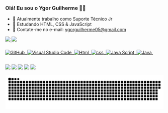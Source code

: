 ### Olá! Eu sou o Ygor Guilherme 👋😊

- 🔭 Atualmente trabalho como Suporte Técnico Jr
- 🌱 Estudando HTML, CSS & JavaScript
- 📩 Contate-me no e-mail: ygorguilherme05@gmail.com

<div>
  <a href="https://github.com/ygoorgaspar">
  <img height="180em" src="https://github-readme-stats.vercel.app/api?username=ygoorgaspar&show_icons=true&theme=dark&include_all_commits=true&count_private=true"/>
  <img height="180em" src="https://github-readme-stats.vercel.app/api/top-langs/?username=ygoorgaspar&layout=compact&langs_count=7&theme=dark"/>
</div>

  ###
![GitHub](https://img.shields.io/badge/-GitHub-05122A?style=flat&logo=github)&nbsp;
![Visual Studio Code](https://img.shields.io/badge/-Visual%20Studio%20Code-05122A?style=flat&logo=visual-studio-code&logoColor=007ACC)&nbsp;
![Html](https://img.shields.io/badge/-HTML-05122A?style=flat&logo=html5)&nbsp;
![css](https://img.shields.io/badge/-CSS-05122A?style=flat&logo=css3)&nbsp;
![Java Script](https://img.shields.io/badge/-Java%20Script-05122A?style=flat&logo=javaScript)&nbsp;
![Java](https://img.shields.io/badge/java-%23ED8B00.svg?style=for-the-badge&logo=java&logoColor=white)&nbsp;
  
  ##

<div> 
  <a href="https://instagram.com/ygoorgasparskt" target="_blank"><img src="https://img.shields.io/badge/-Instagram-%23E4405F?style=for-the-badge&logo=instagram&logoColor=white" target="_blank"></a>
 	<a href="https://www.twitch.tv/ygoorgaspar" target="_blank"><img src="https://img.shields.io/badge/Twitch-9146FF?style=for-the-badge&logo=twitch&logoColor=white" target="_blank"></a>
 <a href="https://discord.gg/G9GPg5SA75" target="_blank"><img src="https://img.shields.io/badge/Discord-7289DA?style=for-the-badge&logo=discord&logoColor=white" target="_blank"></a> 
  <a href = "mailto:ygorguilherme05@gmail.com"><img src="https://img.shields.io/badge/-Gmail-%23333?style=for-the-badge&logo=gmail&logoColor=white" target="_blank"></a>
  <a href="https://www.linkedin.com/in/ygor-guilherme" target="_blank"><img src="https://img.shields.io/badge/-LinkedIn-%230077B5?style=for-the-badge&logo=linkedin&logoColor=white" target="_blank"></a> 
 
  ![Snake animation](https://github.com/ygoorgaspar/ygoorgaspar/blob/output/github-contribution-grid-snake.svg)
 
</div>
